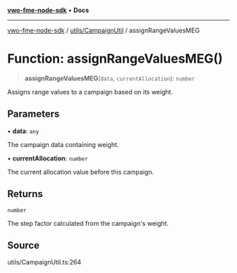 [**vwo-fme-node-sdk**](../../../README.md) • **Docs**

---

[vwo-fme-node-sdk](../../../modules.md) / [utils/CampaignUtil](../README.md) / assignRangeValuesMEG

# Function: assignRangeValuesMEG()

> **assignRangeValuesMEG**(`data`, `currentAllocation`): `number`

Assigns range values to a campaign based on its weight.

## Parameters

• **data**: `any`

The campaign data containing weight.

• **currentAllocation**: `number`

The current allocation value before this campaign.

## Returns

`number`

The step factor calculated from the campaign's weight.

## Source

utils/CampaignUtil.ts:264
